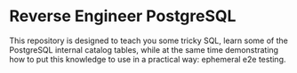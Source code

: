 # Reverse Engineer PostgreSQL

This repository is designed to teach you some tricky SQL, learn some of the PostgreSQL internal catalog tables, while at the same time demonstrating how to put this knowledge to use in a practical way: ephemeral e2e testing.
